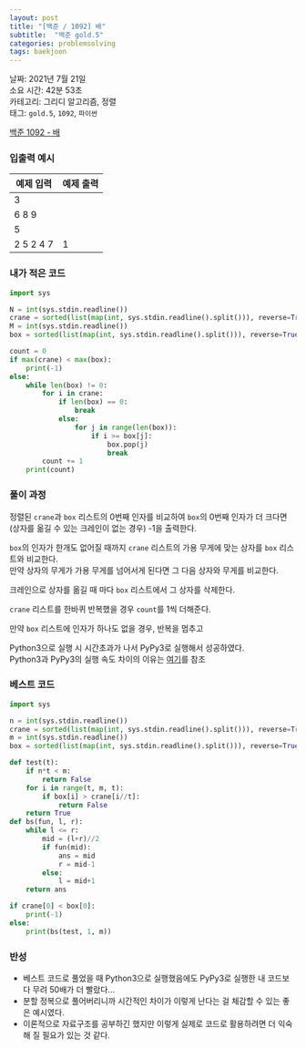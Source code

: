 ```yaml
---
layout: post
title: "[백준 / 1092] 배"
subtitle:  "백준 gold.5"
categories: problemsolving
tags: baekjoon
---
```


날짜: 2021년 7월 21일  
소요 시간: 42분 53초  
카테고리: 그리디 알고리즘, 정렬  
태그: `gold.5`, `1092`, `파이썬`  


[백준 1092 - 배](https://www.acmicpc.net/problem/1092)

### 입출력 예시  

|예제 입력|예제 출력|
|---|---|
|3||
|6 8 9||
|5||
|2 5 2 4 7|1|  

  
### 내가 적은 코드

```python
import sys

N = int(sys.stdin.readline())
crane = sorted(list(map(int, sys.stdin.readline().split())), reverse=True)
M = int(sys.stdin.readline())
box = sorted(list(map(int, sys.stdin.readline().split())), reverse=True)

count = 0
if max(crane) < max(box):
    print(-1)
else:
    while len(box) != 0:
        for i in crane:
            if len(box) == 0:
                break
            else:
                for j in range(len(box)):
                    if i >= box[j]:
                        box.pop(j)
                        break
        count += 1
    print(count)
```

### 풀이 과정  
  
정렬된 `crane`과 `box` 리스트의 0번째 인자를 비교하여 `box`의 0번째 인자가 더 크다면 (상자를 옮길 수 있는 크레인이 없는 경우) -1을 출력한다.  
   
`box`의 인자가 한개도 없어질 때까지 `crane` 리스트의 가용 무게에 맞는 상자를 `box` 리스트와 비교한다.  
만약 상자의 무게가 가용 무게를 넘어서게 된다면 그 다음 상자와 무게를 비교한다.  
  
크레인으로 상자를 옮길 때 마다 `box` 리스트에서 그 상자를 삭제한다.  
  
`crane` 리스트를 한바퀴 반복했을 경우 `count`를 1씩 더해준다.  
  
만약 `box` 리스트에 인자가 하나도 없을 경우, 반복을 멈추고 
  
  
Python3으로 실행 시 시간초과가 나서 PyPy3로 실행해서 성공하였다.    
Python3과 PyPy3의 실행 속도 차이의 이유는 [여기](https://ralp0217.tistory.com/entry/Python3-%EC%99%80-PyPy3-%EC%B0%A8%EC%9D%B4)를 참조
  
  
### 베스트 코드

```python
import sys

n = int(sys.stdin.readline())
crane = sorted(list(map(int, sys.stdin.readline().split())), reverse=True)
m = int(sys.stdin.readline())
box = sorted(list(map(int, sys.stdin.readline().split())), reverse=True)

def test(t):
	if n*t < m:
		return False
	for i in range(t, m, t):
		if box[i] > crane[i//t]:
			return False
	return True
def bs(fun, l, r):
	while l <= r:
		mid = (l+r)//2
		if fun(mid):
			ans = mid
			r = mid-1
		else:
			l = mid+1
	return ans

if crane[0] < box[0]:
	print(-1)
else:
    print(bs(test, 1, m))
```

### 반성

- 베스트 코드로 풀었을 때 Python3으로 실행했음에도 PyPy3로 실행한 내 코드보다 무려 50배가 더 빨랐다...  
- 분할 정복으로 풀어버리니까 시간적인 차이가 이렇게 난다는 걸 체감할 수 있는 좋은 예시였다.  
- 이론적으로 자료구조를 공부하긴 했지만 이렇게 실제로 코드로 활용하려면 더 익숙해 질 필요가 있는 것 같다.  
